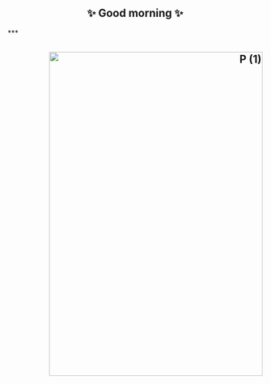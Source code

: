 <h2 align="center">✨ Good morning ✨</h2>
***

<h2 align="right"><a data-flickr-embed="true" href="https://www.flickr.com/photos/144424911@N02/53912118483/in/album-72177720319428108/" title="P (1)"><img src="https://live.staticflickr.com/65535/53912118483_c7ec2b7ca7_z.jpg" width="422" height="640" alt="P (1)"/></a></h2>



<!--
**itllsendamsg/itllsendamsg** is a ✨ _special_ ✨ repository because its `README.md` (this file) appears on your GitHub profile.

Here are some ideas to get you started:

- 🔭 I’m currently working on ...
- 🌱 I’m currently learning ...
- 👯 I’m looking to collaborate on ...
- 🤔 I’m looking for help with ...
- 💬 Ask me about ...
- 📫 How to reach me: ...
- 😄 Pronouns: ...
- ⚡ Fun fact: ...
-->
